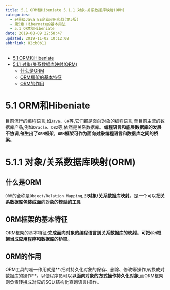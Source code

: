 ```yaml
---
title: 5.1 ORM和Hibeniate 5.1.1 对象-关系数据库映射(ORM)
categories: 
  - 轻量级Java EE企业应用实战(第5版)
  - 第5章 Hibernate的基本用法
  - 5.1 ORM和Hibeniate
date: 2019-08-09 22:58:47
updated: 2019-11-02 10:12:08
abbrlink: 82cb0b11
---
```

<div id='my_toc'>

- [5.1 ORM和Hibeniate](/JavaReadingNotes/82cb0b11/#5-1-ORM和Hibeniate)
- [5.1.1 对象/关系数据库映射(ORM)](/JavaReadingNotes/82cb0b11/#5-1-1-对象-关系数据库映射-ORM)
    - [什么是ORM](/JavaReadingNotes/82cb0b11/#什么是ORM)
    - [ORM框架的基本特征](/JavaReadingNotes/82cb0b11/#ORM框架的基本特征)
    - [ORM的作用](/JavaReadingNotes/82cb0b11/#ORM的作用)

</div>
<!--more-->
<script>if (navigator.platform.toLowerCase() == 'win32'){document.getElementById('my_toc').style.display = 'none';}</script>

<!--end-->
<!--SSTStart-->
# 5.1 ORM和Hibeniate #
目前流行的编程语言,如`Java`、`C#`等,它们都是面向对象的编程语言,而目前主流的数据库产品,例如`Oracle`、`DB2`等,依然是关系数据库。**编程语言和底层数据库的发展不协调,催生出了`ORM`框架**。**`ORM`框架可作为面向对象编程语言和数据库之间的桥梁**。
# 5.1.1 对象/关系数据库映射(ORM) #
## 什么是ORM ##
`ORM`的全称是`Object/Relation Mapping`,即**对象/关系数据库映射**。是一个可以**把关系数据库包装成面向对象的模型的工具**
## ORM框架的基本特征 ##
ORM框架的基本特征:**完成面向对象的编程语言到关系数据库的映射**。**可把`ORM`框架当成应用程序和数据库的桥梁**。
## ORM的作用 ##
ORM工具的唯一作用就是**:把对持久化对象的保存、删除、修改等操作,转换成对数据库的操作**。以便程序员可以**以面向对象的方式操作持久化对象**,而ORM框架则负责转换成对应的SQL(结构化查询语言)操作。
<!--SSTStop-->

